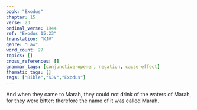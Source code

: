 ```yaml
---
book: "Exodus"
chapter: 15
verse: 23
ordinal_verse: 1944
ref: "Exodus 15:23"
translation: "KJV"
genre: "Law"
word_count: 27
topics: []
cross_references: []
grammar_tags: [conjunctive-opener, negation, cause-effect]
thematic_tags: []
tags: ["Bible","KJV","Exodus"]
---
```

And when they came to Marah, they could not drink of the waters of Marah, for they were bitter: therefore the name of it was called Marah.
